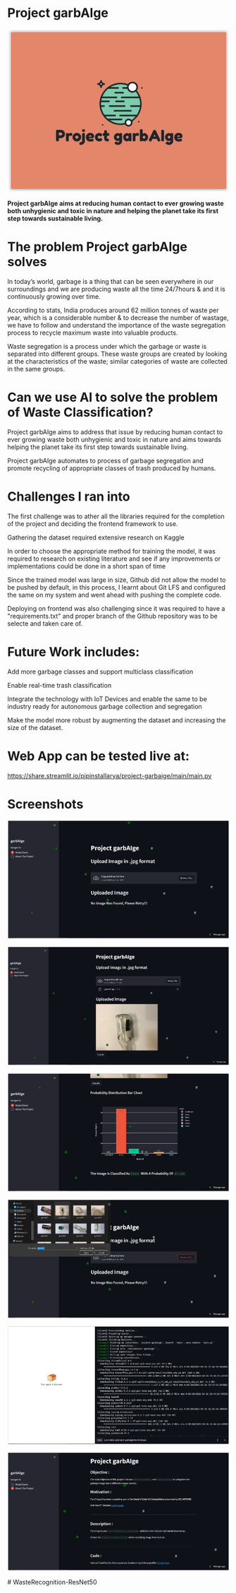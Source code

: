 # Project garbAIge

![Logo](https://github.com/aryashah2k/project-garbAIge/blob/main/assets/project%20garbAIge%20logo.PNG)

**Project garbAIge aims at reducing human contact to ever growing waste both unhygienic and toxic in nature and helping the planet take its first step towards sustainable living.**

# The problem Project garbAIge solves

In today’s world, garbage is a thing that can be seen everywhere in our surroundings and we are producing waste all the time 24/7hours & and it is continuously growing over time.

According to stats, India produces around 62 million tonnes of waste per year, which is a considerable number & to decrease the number of wastage, we have to follow and understand the importance of the waste segregation process to recycle maximum waste into valuable products. 

Waste segregation is a process under which the garbage or waste is separated into different groups. These waste groups are created by looking at the characteristics of the waste; similar categories of waste are collected in the same groups. 

# Can we use AI to solve the problem of Waste Classification?

Project garbAIge aims to address that issue by reducing human contact to ever growing waste both unhygienic and toxic in nature and aims towards helping the planet take its first step towards sustainable living.

Project garbAIge automates to process of garbage segregation and promote recycling of appropriate classes of trash produced by humans.

# Challenges I ran into
The first challenge was to ather all the libraries required for the completion of the project and deciding the frontend framework to use.

Gathering the dataset required extensive research on Kaggle

In order to choose the appropriate method for training the model, it was required to research on existing literature and see if any improvements or implementations could be done in a short span of time

Since the trained model was large in size, Github did not allow the model to be pushed by default, in this process, I learnt about Git LFS and configured the same on my system and went ahead with pushing the complete code.

Deploying on frontend was also challenging since it was required to have a "requirements.txt" and proper branch of the Github repository was to be selecte and taken care of.

# Future Work includes:

Add more garbage classes and support multiclass classification

Enable real-time trash classification

Integrate the technology with IoT Devices and enable the same to be industry ready for autonomous garbage collection and segregation

Make the model more robust by augmenting the dataset and increasing the size of the dataset.

# Web App can be tested live at: 

https://share.streamlit.io/pipinstallarya/project-garbaige/main/main.py

# Screenshots

![1](https://github.com/aryashah2k/project-garbAIge/blob/main/assets/Home.PNG)


![2](https://github.com/aryashah2k/project-garbAIge/blob/main/assets/Part%201.PNG)


![3](https://github.com/aryashah2k/project-garbAIge/blob/main/assets/Part%202.PNG)

![4](https://github.com/aryashah2k/project-garbAIge/blob/main/assets/Drag%20and%20Drop.PNG)

![5](https://github.com/aryashah2k/project-garbAIge/blob/main/assets/Deploy.PNG)

![6](https://github.com/aryashah2k/project-garbAIge/blob/main/assets/About.PNG)

#   W a s t e R e c o g n i t i o n - R e s N e t 5 0 
 
 